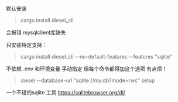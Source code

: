 默认安装
> cargo install diesel_cli

会报错 mysqlclient库缺失

只安装特定支持：
>  cargo install diesel_cli --no-default-features --features "sqlite"

不依赖 .env 和环境变量 手动指定 但每个命令都得加这个选项 有点烦！
> diesel  --database-url "sqlite://my.db?mode=rwc" setup


一个不错的sqlite 工具
https://sqlitebrowser.org/dl/